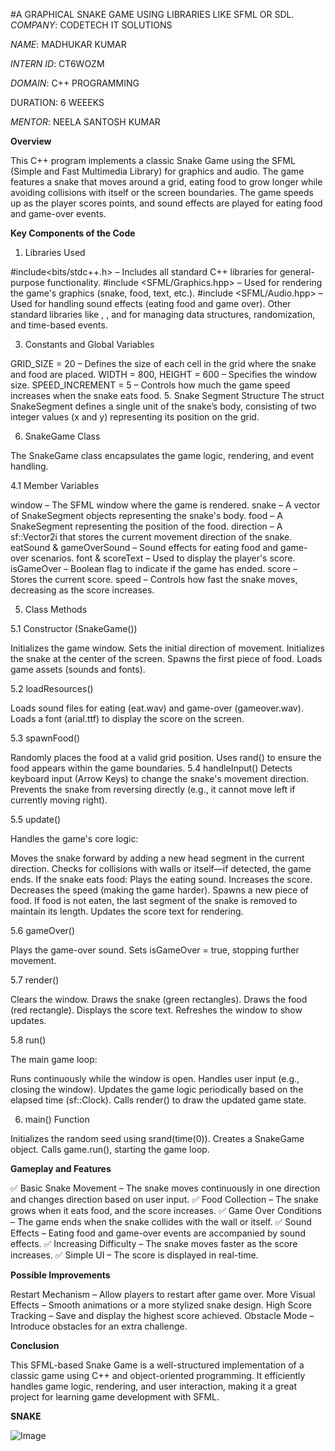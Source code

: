 #A GRAPHICAL SNAKE GAME
USING LIBRARIES LIKE SFML OR SDL.
*COMPANY*: CODETECH IT SOLUTIONS

*NAME*: MADHUKAR KUMAR

*INTERN ID*: CT6WOZM

*DOMAIN*: C++ PROGRAMMING

DURATION: 6 WEEEKS

*MENTOR*: NEELA SANTOSH KUMAR

**Overview**

This C++ program implements a classic Snake Game using the SFML (Simple and Fast Multimedia Library) for graphics and audio. The game features a snake that moves around a grid, eating food to grow longer while avoiding collisions with itself or the screen boundaries. The game speeds up as the player scores points, and sound effects are played for eating food and game-over events.

**Key Components of the Code**

1. Libraries Used
   
#include<bits/stdc++.h> – Includes all standard C++ libraries for general-purpose functionality.
#include <SFML/Graphics.hpp> – Used for rendering the game's graphics (snake, food, text, etc.).
#include <SFML/Audio.hpp> – Used for handling sound effects (eating food and game over).
Other standard libraries like <vector>, <cstdlib>, and <ctime> for managing data structures, randomization, and time-based events.

3. Constants and Global Variables
   
GRID_SIZE = 20 – Defines the size of each cell in the grid where the snake and food are placed.
WIDTH = 800, HEIGHT = 600 – Specifies the window size.
SPEED_INCREMENT = 5 – Controls how much the game speed increases when the snake eats food.
5. Snake Segment Structure
The struct SnakeSegment defines a single unit of the snake’s body, consisting of two integer values (x and y) representing its position on the grid.

6. SnakeGame Class
   
The SnakeGame class encapsulates the game logic, rendering, and event handling.

4.1 Member Variables

window – The SFML window where the game is rendered.
snake – A vector of SnakeSegment objects representing the snake's body.
food – A SnakeSegment representing the position of the food.
direction – A sf::Vector2i that stores the current movement direction of the snake.
eatSound & gameOverSound – Sound effects for eating food and game-over scenarios.
font & scoreText – Used to display the player's score.
isGameOver – Boolean flag to indicate if the game has ended.
score – Stores the current score.
speed – Controls how fast the snake moves, decreasing as the score increases.

5. Class Methods
   
5.1 Constructor (SnakeGame())

Initializes the game window.
Sets the initial direction of movement.
Initializes the snake at the center of the screen.
Spawns the first piece of food.
Loads game assets (sounds and fonts).

5.2 loadResources()

Loads sound files for eating (eat.wav) and game-over (gameover.wav).
Loads a font (arial.ttf) to display the score on the screen.

5.3 spawnFood()

Randomly places the food at a valid grid position.
Uses rand() to ensure the food appears within the game boundaries.
5.4 handleInput()
Detects keyboard input (Arrow Keys) to change the snake's movement direction.
Prevents the snake from reversing directly (e.g., it cannot move left if currently moving right).

5.5 update()

Handles the game's core logic:

Moves the snake forward by adding a new head segment in the current direction.
Checks for collisions with walls or itself—if detected, the game ends.
If the snake eats food:
Plays the eating sound.
Increases the score.
Decreases the speed (making the game harder).
Spawns a new piece of food.
If food is not eaten, the last segment of the snake is removed to maintain its length.
Updates the score text for rendering.

5.6 gameOver()

Plays the game-over sound.
Sets isGameOver = true, stopping further movement.

5.7 render()

Clears the window.
Draws the snake (green rectangles).
Draws the food (red rectangle).
Displays the score text.
Refreshes the window to show updates.

5.8 run()

The main game loop:

Runs continuously while the window is open.
Handles user input (e.g., closing the window).
Updates the game logic periodically based on the elapsed time (sf::Clock).
Calls render() to draw the updated game state.

6. main() Function
   
Initializes the random seed using srand(time(0)).
Creates a SnakeGame object.
Calls game.run(), starting the game loop.

**Gameplay and Features**

✅ Basic Snake Movement – The snake moves continuously in one direction and changes direction based on user input.
✅ Food Collection – The snake grows when it eats food, and the score increases.
✅ Game Over Conditions – The game ends when the snake collides with the wall or itself.
✅ Sound Effects – Eating food and game-over events are accompanied by sound effects.
✅ Increasing Difficulty – The snake moves faster as the score increases.
✅ Simple UI – The score is displayed in real-time.

**Possible Improvements**

Restart Mechanism – Allow players to restart after game over.
More Visual Effects – Smooth animations or a more stylized snake design.
High Score Tracking – Save and display the highest score achieved.
Obstacle Mode – Introduce obstacles for an extra challenge.

**Conclusion**

This SFML-based Snake Game is a well-structured implementation of a classic game using C++ and object-oriented programming. It efficiently handles game logic, rendering, and user interaction, making it a great project for learning game development with SFML.

**SNAKE**

![Image](https://github.com/user-attachments/assets/1d14efb6-e11b-400b-8b7f-4d38889fe8bb)
